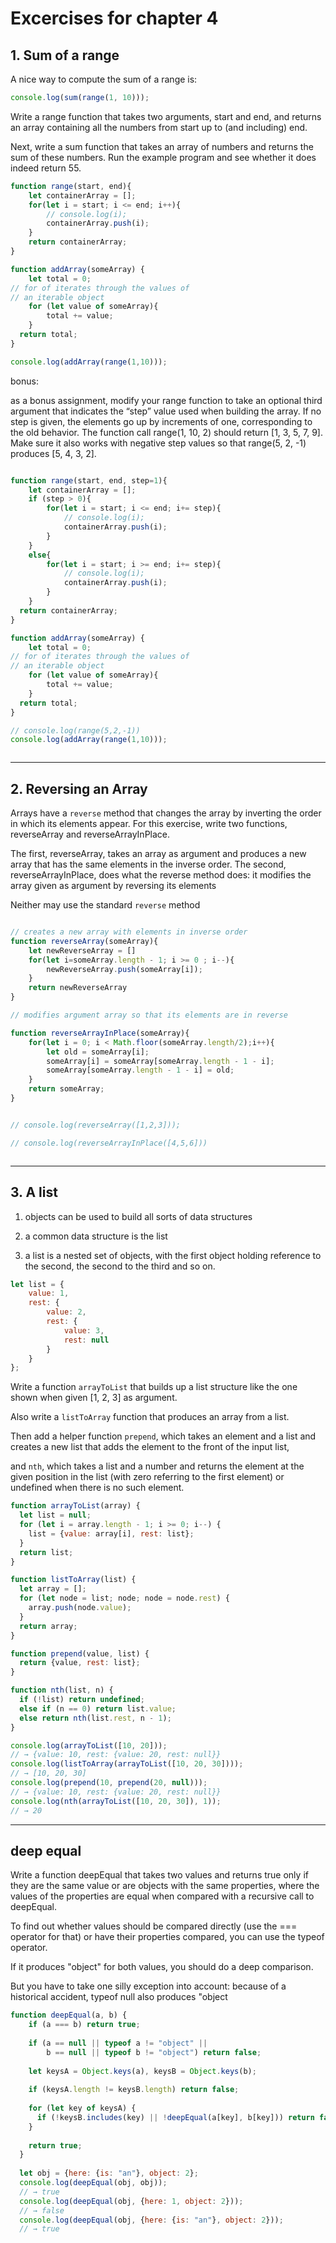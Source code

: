 # Excercises for chapter 4 

## 1. Sum of a range 

A nice way to compute the sum of a range is:

```js 
console.log(sum(range(1, 10)));

```
Write a range function that takes two arguments, start and end, and returns
an array containing all the numbers from start up to (and including) end.

Next, write a sum function that takes an array of numbers and returns the
sum of these numbers. Run the example program and see whether it does
indeed return 55.

```js 
function range(start, end){
    let containerArray = [];
    for(let i = start; i <= end; i++){
        // console.log(i);
        containerArray.push(i);
    }
    return containerArray;
}

function addArray(someArray) {
    let total = 0;
// for of iterates through the values of 
// an iterable object
    for (let value of someArray){
        total += value;
    }
  return total;
}

console.log(addArray(range(1,10)));

```

bonus: 

as a bonus assignment, modify your range function to take an optional third
argument that indicates the “step” value used when building the array. If no
step is given, the elements go up by increments of one, corresponding to the
old behavior. The function call range(1, 10, 2) should return [1, 3, 5, 7,
9]. Make sure it also works with negative step values so that range(5, 2, -1)
produces [5, 4, 3, 2].

```js

function range(start, end, step=1){
    let containerArray = [];
    if (step > 0){
        for(let i = start; i <= end; i+= step){
            // console.log(i);
            containerArray.push(i);
        }
    }
    else{
        for(let i = start; i >= end; i+= step){
            // console.log(i);
            containerArray.push(i);
        }
    }
  return containerArray;
}

function addArray(someArray) {
    let total = 0;
// for of iterates through the values of 
// an iterable object
    for (let value of someArray){
        total += value;
    }
  return total;
}

// console.log(range(5,2,-1))
console.log(addArray(range(1,10)));



```
---

## 2. Reversing an Array 

Arrays have a `reverse` method that changes the array by inverting the order in
which its elements appear. For this exercise, write two functions, reverseArray
and reverseArrayInPlace.

The first, reverseArray, takes an array as argument
and produces a new array that has the same elements in the inverse order. The
second, reverseArrayInPlace, does what the reverse method does: it modifies
the array given as argument by reversing its elements

Neither may use the
standard `reverse` method

```js

// creates a new array with elements in inverse order
function reverseArray(someArray){
    let newReverseArray = []
    for(let i=someArray.length - 1; i >= 0 ; i--){
        newReverseArray.push(someArray[i]);
    }
    return newReverseArray
}

// modifies argument array so that its elements are in reverse

function reverseArrayInPlace(someArray){
    for(let i = 0; i < Math.floor(someArray.length/2);i++){
        let old = someArray[i];
        someArray[i] = someArray[someArray.length - 1 - i];
        someArray[someArray.length - 1 - i] = old;
    }
    return someArray;
}


// console.log(reverseArray([1,2,3]));

// console.log(reverseArrayInPlace([4,5,6]))



```

---

## 3. A list 

1. objects can be used to build all sorts of data structures 

2. a common data structure is the list

3. a list is a nested set of objects, with the first object holding reference to the second, the second to the third and so on. 

```js 
let list = {
    value: 1,
    rest: {
        value: 2,
        rest: {
            value: 3,
            rest: null
        }
    }
};


```

Write a function `arrayToList` that builds up a list structure like the one shown when given [1, 2, 3] as argument.

Also write a `listToArray` function that produces an array from a list.


Then add a helper function `prepend`, which takes an element and a list and creates a new list that adds the element to the
front of the input list, 

and `nth`, which takes a list and a number and returns the element at the given position in the list (with zero referring to the first element) or undefined when there is no such element.

```js
function arrayToList(array) {
  let list = null;
  for (let i = array.length - 1; i >= 0; i--) {
    list = {value: array[i], rest: list};
  }
  return list;
}

function listToArray(list) {
  let array = [];
  for (let node = list; node; node = node.rest) {
    array.push(node.value);
  }
  return array;
}

function prepend(value, list) {
  return {value, rest: list};
}

function nth(list, n) {
  if (!list) return undefined;
  else if (n == 0) return list.value;
  else return nth(list.rest, n - 1);
}

console.log(arrayToList([10, 20]));
// → {value: 10, rest: {value: 20, rest: null}}
console.log(listToArray(arrayToList([10, 20, 30])));
// → [10, 20, 30]
console.log(prepend(10, prepend(20, null)));
// → {value: 10, rest: {value: 20, rest: null}}
console.log(nth(arrayToList([10, 20, 30]), 1));
// → 20

```


---

## deep equal 

Write a function deepEqual that takes two values and returns true only if they are the same value or are objects with the same properties, where the values of the properties are equal when compared with a recursive call to deepEqual.

To find out whether values should be compared directly (use the === operator for that) or have their properties compared, you can use the typeof operator.

If it produces "object" for both values, you should do a deep comparison.

But you have to take one silly exception into account: because of a historical
accident, typeof null also produces "object


```js
function deepEqual(a, b) {
    if (a === b) return true;
    
    if (a == null || typeof a != "object" ||
        b == null || typeof b != "object") return false;
  
    let keysA = Object.keys(a), keysB = Object.keys(b);
  
    if (keysA.length != keysB.length) return false;
  
    for (let key of keysA) {
      if (!keysB.includes(key) || !deepEqual(a[key], b[key])) return false;
    }
  
    return true;
  }
  
  let obj = {here: {is: "an"}, object: 2};
  console.log(deepEqual(obj, obj));
  // → true
  console.log(deepEqual(obj, {here: 1, object: 2}));
  // → false
  console.log(deepEqual(obj, {here: {is: "an"}, object: 2}));
  // → true

```